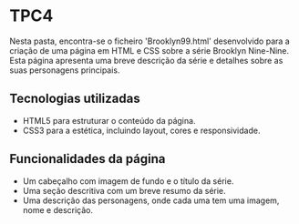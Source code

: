# TPC4
Nesta pasta, encontra-se o ficheiro 'Brooklyn99.html' desenvolvido para a criação de uma página em HTML e CSS sobre a série Brooklyn Nine-Nine. Esta página apresenta uma breve descrição da série e detalhes sobre as suas personagens principais.

## Tecnologias utilizadas
- HTML5 para estruturar o conteúdo da página.
- CSS3 para a estética, incluindo layout, cores e responsividade.

## Funcionalidades da página
- Um cabeçalho com imagem de fundo e o título da série.
- Uma seção descritiva com um breve resumo da série.
- Uma descrição das personagens, onde cada uma tem uma imagem, nome e descrição.
